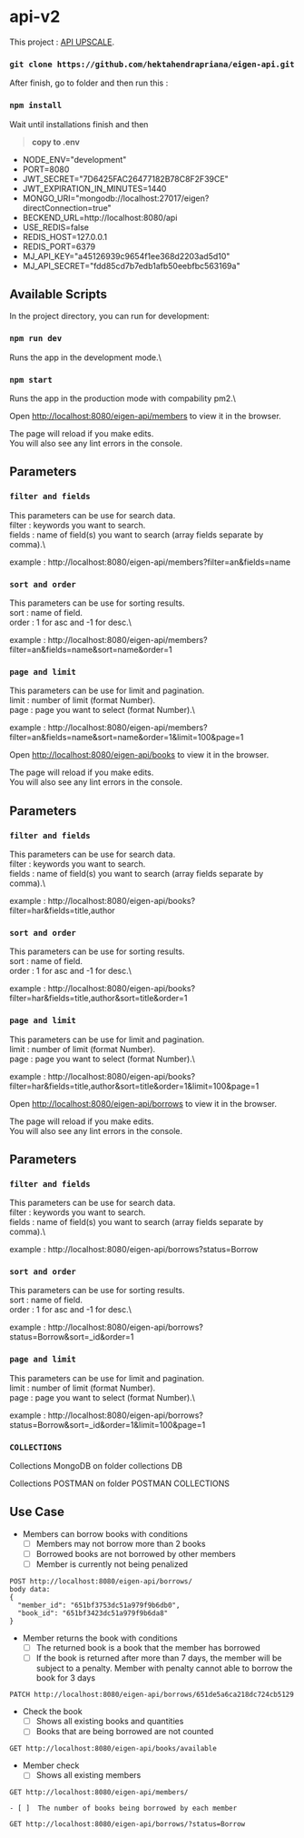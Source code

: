 # api-v2

This project : [API UPSCALE](https://github.com/hektahendrapriana/upscale).

### `git clone https://github.com/hektahendrapriana/eigen-api.git `

After finish, go to folder and then run this :

### `npm install`

Wait until installations finish and then
> **copy to .env**

*   NODE_ENV="development"
*   PORT=8080
*   JWT_SECRET="7D6425FAC26477182B78C8F2F39CE"
*   JWT_EXPIRATION_IN_MINUTES=1440
*   MONGO_URI="mongodb://localhost:27017/eigen?directConnection=true"
*   BECKEND_URL=http://localhost:8080/api
*   USE_REDIS=false
*   REDIS_HOST=127.0.0.1
*   REDIS_PORT=6379
*   MJ_API_KEY="a45126939c9654f1ee368d2203ad5d10"
*   MJ_API_SECRET="fdd85cd7b7edb1afb50eebfbc563169a"


## Available Scripts

In the project directory, you can run for development:

### `npm run dev`

Runs the app in the development mode.\

### `npm start`

Runs the app in the production mode with compability pm2.\


Open [http://localhost:8080/eigen-api/members](http://localhost:8080/eigen-api/members) to view it in the browser.

The page will reload if you make edits.\
You will also see any lint errors in the console.

## Parameters

### `filter and fields`
This parameters can be use for search data.\
filter : keywords you want to search.\
fields : name of field(s) you want to search (array fields separate by comma).\

example : http://localhost:8080/eigen-api/members?filter=an&fields=name

### `sort and order`
This parameters can be use for sorting results.\
sort : name of field.\
order : 1 for asc and -1 for desc.\

example : http://localhost:8080/eigen-api/members?filter=an&fields=name&sort=name&order=1

### `page and limit`
This parameters can be use for limit and pagination.\
limit : number of limit (format Number).\
page : page you want to select (format Number).\

example : http://localhost:8080/eigen-api/members?filter=an&fields=name&sort=name&order=1&limit=100&page=1



Open [http://localhost:8080/eigen-api/books](http://localhost:8080/eigen-api/books) to view it in the browser.

The page will reload if you make edits.\
You will also see any lint errors in the console.

## Parameters

### `filter and fields`
This parameters can be use for search data.\
filter : keywords you want to search.\
fields : name of field(s) you want to search (array fields separate by comma).\

example : http://localhost:8080/eigen-api/books?filter=har&fields=title,author

### `sort and order`
This parameters can be use for sorting results.\
sort : name of field.\
order : 1 for asc and -1 for desc.\

example : http://localhost:8080/eigen-api/books?filter=har&fields=title,author&sort=title&order=1

### `page and limit`
This parameters can be use for limit and pagination.\
limit : number of limit (format Number).\
page : page you want to select (format Number).\

example : http://localhost:8080/eigen-api/books?filter=har&fields=title,author&sort=title&order=1&limit=100&page=1


Open [http://localhost:8080/eigen-api/borrows](http://localhost:8080/eigen-api/borrows) to view it in the browser.

The page will reload if you make edits.\
You will also see any lint errors in the console.

## Parameters

### `filter and fields`
This parameters can be use for search data.\
filter : keywords you want to search.\
fields : name of field(s) you want to search (array fields separate by comma).\

example : http://localhost:8080/eigen-api/borrows?status=Borrow

### `sort and order`
This parameters can be use for sorting results.\
sort : name of field.\
order : 1 for asc and -1 for desc.\

example : http://localhost:8080/eigen-api/borrows?status=Borrow&sort=_id&order=1

### `page and limit`
This parameters can be use for limit and pagination.\
limit : number of limit (format Number).\
page : page you want to select (format Number).\

example : http://localhost:8080/eigen-api/borrows?status=Borrow&sort=_id&order=1&limit=100&page=1


### `COLLECTIONS`
Collections MongoDB on folder collections DB

Collections POSTMAN on folder POSTMAN COLLECTIONS


## Use Case

- Members can borrow books with conditions
    - [ ]  Members may not borrow more than 2 books
    - [ ]  Borrowed books are not borrowed by other members
    - [ ]  Member is currently not being penalized
```tsx
POST http://localhost:8080/eigen-api/borrows/
body data: 
{
  "member_id": "651bf3753dc51a979f9b6db0",
  "book_id": "651bf3423dc51a979f9b6da8"
}
```
- Member returns the book with conditions
    - [ ]  The returned book is a book that the member has borrowed
    - [ ]  If the book is returned after more than 7 days, the member will be subject to a penalty. Member with penalty cannot able to borrow the book for 3 days

```tsx
PATCH http://localhost:8080/eigen-api/borrows/651de5a6ca218dc724cb5129
```
- Check the book
    - [ ]  Shows all existing books and quantities
    - [ ]  Books that are being borrowed are not counted

```tsx
GET http://localhost:8080/eigen-api/books/available
```
- Member check
    - [ ]  Shows all existing members
```tsx
GET http://localhost:8080/eigen-api/members/
```
    - [ ]  The number of books being borrowed by each member

```tsx
GET http://localhost:8080/eigen-api/borrows/?status=Borrow
```
